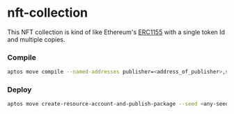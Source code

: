 # nft-collection

This NFT collection is kind of like Ethereum's [ERC1155](https://eips.ethereum.org/EIPS/eip-1155) with a single token Id and multiple copies.

### Compile

```bash
aptos move compile --named-addresses publisher=<address_of_publisher>,source_addr=<sorce_address_for_resource_account>,admin_addr=<admin_address>
```

### Deploy

```bash
aptos move create-resource-account-and-publish-package --seed <any-seed> --address-name publisher --profile default --named-addresses source_addr=<default-address>
```

